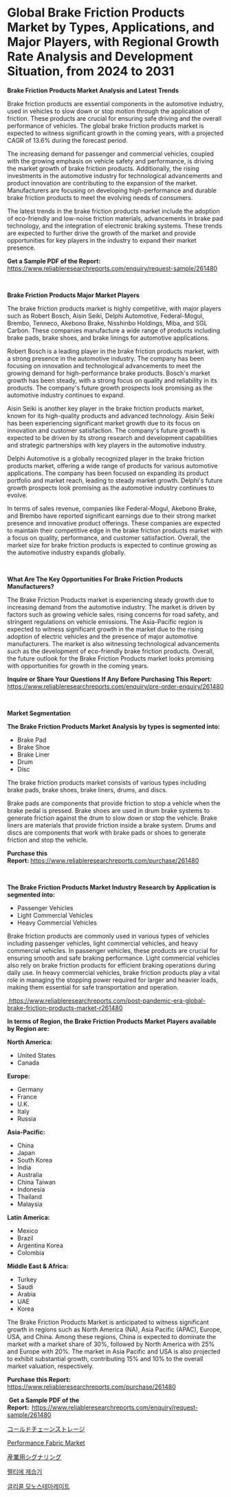 <p><h1>Global Brake Friction Products Market by Types, Applications, and Major Players, with Regional Growth Rate Analysis and Development Situation, from 2024 to 2031</h1></p><p><strong>Brake Friction Products Market Analysis and Latest Trends</strong></p>
<p><p>Brake friction products are essential components in the automotive industry, used in vehicles to slow down or stop motion through the application of friction. These products are crucial for ensuring safe driving and the overall performance of vehicles. The global brake friction products market is expected to witness significant growth in the coming years, with a projected CAGR of 13.6% during the forecast period.</p><p>The increasing demand for passenger and commercial vehicles, coupled with the growing emphasis on vehicle safety and performance, is driving the market growth of brake friction products. Additionally, the rising investments in the automotive industry for technological advancements and product innovation are contributing to the expansion of the market. Manufacturers are focusing on developing high-performance and durable brake friction products to meet the evolving needs of consumers.</p><p>The latest trends in the brake friction products market include the adoption of eco-friendly and low-noise friction materials, advancements in brake pad technology, and the integration of electronic braking systems. These trends are expected to further drive the growth of the market and provide opportunities for key players in the industry to expand their market presence.</p></p>
<p><strong>Get a Sample PDF of the Report:&nbsp;</strong> <a href="https://www.reliableresearchreports.com/enquiry/request-sample/261480">https://www.reliableresearchreports.com/enquiry/request-sample/261480</a></p>
<p>&nbsp;</p>
<p><strong>Brake Friction Products Major Market Players</strong></p>
<p><p>The brake friction products market is highly competitive, with major players such as Robert Bosch, Aisin Seiki, Delphi Automotive, Federal-Mogul, Brembo, Tenneco, Akebono Brake, Nisshinbo Holdings, Miba, and SGL Carbon. These companies manufacture a wide range of products including brake pads, brake shoes, and brake linings for automotive applications.</p><p>Robert Bosch is a leading player in the brake friction products market, with a strong presence in the automotive industry. The company has been focusing on innovation and technological advancements to meet the growing demand for high-performance brake products. Bosch's market growth has been steady, with a strong focus on quality and reliability in its products. The company's future growth prospects look promising as the automotive industry continues to expand.</p><p>Aisin Seiki is another key player in the brake friction products market, known for its high-quality products and advanced technology. Aisin Seiki has been experiencing significant market growth due to its focus on innovation and customer satisfaction. The company's future growth is expected to be driven by its strong research and development capabilities and strategic partnerships with key players in the automotive industry.</p><p>Delphi Automotive is a globally recognized player in the brake friction products market, offering a wide range of products for various automotive applications. The company has been focused on expanding its product portfolio and market reach, leading to steady market growth. Delphi's future growth prospects look promising as the automotive industry continues to evolve.</p><p>In terms of sales revenue, companies like Federal-Mogul, Akebono Brake, and Brembo have reported significant earnings due to their strong market presence and innovative product offerings. These companies are expected to maintain their competitive edge in the brake friction products market with a focus on quality, performance, and customer satisfaction. Overall, the market size for brake friction products is expected to continue growing as the automotive industry expands globally.</p></p>
<p>&nbsp;</p>
<p><strong>What Are The Key Opportunities For Brake Friction Products Manufacturers?</strong></p>
<p><p>The Brake Friction Products market is experiencing steady growth due to increasing demand from the automotive industry. The market is driven by factors such as growing vehicle sales, rising concerns for road safety, and stringent regulations on vehicle emissions. The Asia-Pacific region is expected to witness significant growth in the market due to the rising adoption of electric vehicles and the presence of major automotive manufacturers. The market is also witnessing technological advancements such as the development of eco-friendly brake friction products. Overall, the future outlook for the Brake Friction Products market looks promising with opportunities for growth in the coming years.</p></p>
<p><strong>Inquire or Share Your Questions If Any Before Purchasing This Report:</strong> <a href="https://www.reliableresearchreports.com/enquiry/pre-order-enquiry/261480">https://www.reliableresearchreports.com/enquiry/pre-order-enquiry/261480</a></p>
<p>&nbsp;</p>
<p><strong>Market Segmentation</strong></p>
<p><strong>The Brake Friction Products Market Analysis by types is segmented into:</strong></p>
<p><ul><li>Brake Pad</li><li>Brake Shoe</li><li>Brake Liner</li><li>Drum</li><li>Disc</li></ul></p>
<p><p>The brake friction products market consists of various types including brake pads, brake shoes, brake liners, drums, and discs. </p><p>Brake pads are components that provide friction to stop a vehicle when the brake pedal is pressed. Brake shoes are used in drum brake systems to generate friction against the drum to slow down or stop the vehicle. Brake liners are materials that provide friction inside a brake system. Drums and discs are components that work with brake pads or shoes to generate friction and stop the vehicle.</p></p>
<p><strong>Purchase this Report:&nbsp;</strong><a href="https://www.reliableresearchreports.com/purchase/261480">https://www.reliableresearchreports.com/purchase/261480</a></p>
<p>&nbsp;</p>
<p><strong>The Brake Friction Products Market Industry Research by Application is segmented into:</strong></p>
<p><ul><li>Passenger Vehicles</li><li>Light Commercial Vehicles</li><li>Heavy Commercial Vehicles</li></ul></p>
<p><p>Brake friction products are commonly used in various types of vehicles including passenger vehicles, light commercial vehicles, and heavy commercial vehicles. In passenger vehicles, these products are crucial for ensuring smooth and safe braking performance. Light commercial vehicles also rely on brake friction products for efficient braking operations during daily use. In heavy commercial vehicles, brake friction products play a vital role in managing the stopping power required for larger and heavier loads, making them essential for safe transportation and operation.</p></p>
<p><a href="https://www.reliableresearchreports.com/post-pandemic-era-global-brake-friction-products-market-r261480">&nbsp;https://www.reliableresearchreports.com/post-pandemic-era-global-brake-friction-products-market-r261480</a></p>
<p><strong>In terms of Region, the Brake Friction Products Market Players available by Region are:</strong></p>
<p>
    <p> <strong> North America: </strong>
        <ul>
            <li>United States</li>
            <li>Canada</li>
        </ul>
        </p> 
    <p> <strong> Europe: </strong>
        <ul>
            <li>Germany</li>
            <li>France</li>
            <li>U.K.</li>
            <li>Italy</li>
            <li>Russia</li>
        </ul>
        </p> 
    <p> <strong> Asia-Pacific: </strong>
        <ul>
            <li>China</li>
            <li>Japan</li>
            <li>South Korea</li>
            <li>India</li>
            <li>Australia</li>
            <li>China Taiwan</li>
            <li>Indonesia</li>
            <li>Thailand</li>
            <li>Malaysia</li>
        </ul>
        </p> 
    <p> <strong> Latin America: </strong>
        <ul>
            <li>Mexico</li>
            <li>Brazil</li>
            <li>Argentina Korea</li>
            <li>Colombia</li>
        </ul>
        </p> 
    <p> <strong> Middle East & Africa: </strong>
        <ul>
            <li>Turkey</li>
            <li>Saudi</li>
            <li>Arabia</li>
            <li>UAE</li>
            <li>Korea</li>
        </ul>
    </p>
    </p>
<p><p>The Brake Friction Products Market is anticipated to witness significant growth in regions such as North America (NA), Asia Pacific (APAC), Europe, USA, and China. Among these regions, China is expected to dominate the market with a market share of 30%, followed by North America with 25% and Europe with 20%. The market in Asia Pacific and USA is also projected to exhibit substantial growth, contributing 15% and 10% to the overall market valuation, respectively.</p></p>
<p><strong>Purchase this Report: </strong><a href="https://www.reliableresearchreports.com/purchase/261480">https://www.reliableresearchreports.com/purchase/261480</a></p>
<p>&nbsp;<strong>Get a Sample PDF of the Report:&nbsp;&nbsp;</strong><a href="https://www.reliableresearchreports.com/enquiry/request-sample/261480">https://www.reliableresearchreports.com/enquiry/request-sample/261480</a></p>
<p><strong></strong></p>
<p><p><a href="https://github.com/hardee896/Market-Research-Report-List-1/blob/main/921022635467.md">コールドチェーンストレージ</a></p><p><a href="https://issuu.com/reportprime-2/docs/performance-fabric-market-size-2030.pptx">Performance Fabric Market</a></p><p><a href="https://github.com/xnljig2898992/Market-Research-Report-List-1/blob/main/468308435470.md">産業用シグナリング</a></p><p><a href="https://github.com/vsn7qpua81q/Market-Research-Report-List-1/blob/main/518348132490.md">펠티에 제습기</a></p><p><a href="https://github.com/trmesnao7959541/Market-Research-Report-List-1/blob/main/801678032489.md">글리콜 모노스테아레이트</a></p></p>